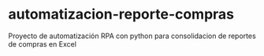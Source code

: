 # automatizacion-reporte-compras
Proyecto de automatización RPA con python para consolidacion de reportes de compras en Excel 
